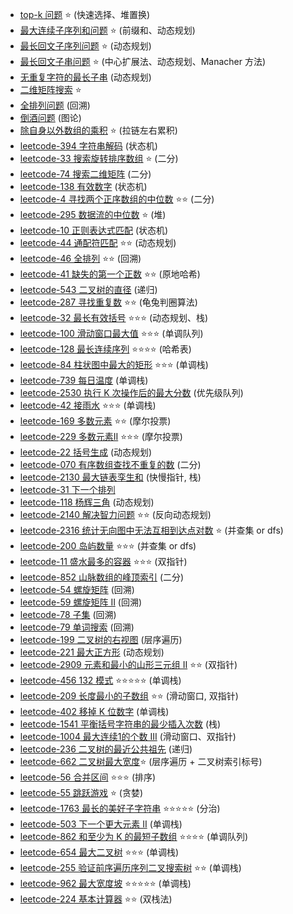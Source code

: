 - [top-k 问题](top-k) ⭐️  (快速选择、堆置换)
- [最大连续子序列和问题](largest-sum-contiguous-subarray) ⭐️  (前缀和、动态规划)
- [最长回文子序列问题](longest-palindromic-subsequence) ⭐️   (动态规划)
- [最长回文子串问题](longest-palindromic-substring) ⭐️  (中心扩展法、动态规划、Manacher 方法)
- [无重复字符的最长子串](longest-substring-without-repeat-chars) (动态规划)
- [二维矩阵搜索](matrix-sorted-search) ⭐️
- [全排列问题](permutation)  (回溯)
- [倒酒问题](pour-problem) (图论)
- [除自身以外数组的乘积](product-of-array-except-self) ⭐️  (拉链左右累积)
- [leetcode-394 字符串解码](leetcode-394-decode-string)        (状态机)
- [leetcode-33  搜索旋转排序数组](leetcode-33-search-in-rotated-sorted-array) ⭐️  (二分)
- [leetcode-74 搜索二维矩阵](leetcode-74-search-a-2d-matrix)    (二分)
- [leetcode-138 有效数字](leetcode-138-validate-number)  (状态机)
- [leetcode-4 寻找两个正序数组的中位数](leetcode-4-median-of-two-sorted-arrays) ⭐️⭐️  (二分)
- [leetcode-295 数据流的中位数](leetcode-295-find-median-from-data-stream) ⭐️     (堆)
- [leetcode-10 正则表达式匹配](leetcode-10-regular-expression-matching)     (状态机)
- [leetcode-44 通配符匹配](leetcode-44-wildcard-matching) ⭐️⭐️  (动态规划)
- [leetcode-46 全排列](leetcode-46-permutations) ⭐️⭐️    (回溯)
- [leetcode-41 缺失的第一个正数](leetcode-41-first-missing-positive) ⭐️⭐️    (原地哈希)
- [leetcode-543 二叉树的直径](leetcode-543-diameter-of-binary-tree)             (递归)
- [leetcode-287 寻找重复数](leetcode-287-find-the-duplicate-number) ⭐️⭐️       (龟兔判圈算法)
- [leetcode-32 最长有效括号](leetcode-32-longest-valid-parentheses) ⭐️⭐️⭐️       (动态规划、栈)
- [leetcode-100 滑动窗口最大值](leetcode-100-sliding-window-maximum) ⭐️⭐️⭐️     (单调队列)
- [leetcode-128 最长连续序列](leetcode-128-longest-consecutive-sequence) ⭐️⭐️⭐️⭐️       (哈希表)
- [leetcode-84 柱状图中最大的矩形](leetcode-84-largest-rectangle-in-histogram) ⭐️⭐️⭐️     (单调栈)
- [leetcode-739 每日温度](leetcode-739-daily-temperatures)    (单调栈)
- [leetcode-2530 执行 K 次操作后的最大分数](leetcode-2530-maximal-score-after-applying-k-operations) (优先级队列)
- [leetcode-42 接雨水](leetcode-42-trapping-rain-water) ⭐️⭐️⭐️     (单调栈)
- [leetcode-169 多数元素](leetcode-169-majority-element) ⭐️⭐️        (摩尔投票)
- [leetcode-229 多数元素II](leetcode-229-majority-element-ii) ⭐️⭐️⭐️  (摩尔投票)
- [leetcode-22 括号生成](leetcode-22-generate-parentheses )  (动态规划)
- [leetcode-070 有序数组查找不重复的数](leetcode-070-skFtm2)          (二分)
- [leetcode-2130 最大链表孪生和](leetcode-2130-maximum-twin-sum-of-a-linked-list)    (快慢指针, 栈)
- [leetcode-31 下一个排列](leetcode-31-next-permutation)
- [leetcode-118 杨辉三角](leetcode-118-pascals-triangle)   (动态规划)
- [leetcode-2140 解决智力问题](leetcode-2140-solving-questions-with-brainpower) ⭐️⭐️  (反向动态规划)
- [leetcode-2316 统计无向图中无法互相到达点对数](leetcode-2316-count-unreachable-pairs-of-nodes-in-an-undirected-graph) ⭐️    (并查集 or dfs)
- [leetcode-200 岛屿数量](leetcode-200-number-of-islands) ⭐️⭐️⭐️  (并查集 or dfs)
- [leetcode-11 盛水最多的容器](leetcode-11-container-with-most-water) ⭐️⭐️⭐️  (双指针)
- [leetcode-852 山脉数组的峰顶索引](leetcode-852-peak-index-in-a-mountain-array)       (二分)
- [leetcode-54 螺旋矩阵](leetcode-54-spiral-matrix)              (回溯)
- [leetcode-59 螺旋矩阵 II](leetcode-59-spiral-matrix-ii)       (回溯)
- [leetcode-78 子集](leetcode-78-subsets)        (回溯)
- [leetcode-79 单词搜索](leetcode-79-word-search)   (回溯)
- [leetcode-199 二叉树的右视图](leetcode-199-binary-tree-right-side-view)      (层序遍历)
- [leetcode-221 最大正方形](leetcode-221-maximal-square)             (动态规划)
- [leetcode-2909 元素和最小的山形三元组 II](leetcode-2909-minimum-sum-of-mountain-triplets-ii) ⭐️⭐️     (双指针)
- [leetcode-456  132 模式](leetcode-132-pattern) ⭐️⭐️⭐️⭐️⭐️          (单调栈)
- [leetcode-209 长度最小的子数组](leetcode-209-minimum-size-subarray-sum) ⭐️⭐️      (滑动窗口, 双指针)
- [leetcode-402 移掉 K 位数字](leetcode-402-remove-k-digits)        (单调栈)
- [leetcode-1541 平衡括号字符串的最少插入次数](leetcode-1541-minimum-insertions-to-balance-a-parentheses-string)          (栈)
- [leetcode-1004 最大连续1的个数 III](leetcode-1004-max-consecutive-ones-iii)               (滑动窗口、双指针)
- [leetcode-236 二叉树的最近公共祖先](leetcode-236-lowest-common-ancestor-of-a-binary-tree)            (递归)
- [leetcode-662 二叉树最大宽度](leetcode-662-maximum-width-of-binary-tree)⭐️         (层序遍历 + 二叉树索引标号)
- [leetcode-56 合并区间](leetcode-56-merge-intervals) ⭐️⭐️⭐️       (排序)
- [leetcode-55 跳跃游戏](leetcode-55-jump-game) ⭐️         (贪婪)
- [leetcode-1763 最长的美好子字符串](leetcode-1763-longest-nice-substring) ⭐️⭐️⭐️⭐️⭐️        (分治)
- [leetcode-503 下一个更大元素 II](leetcode-503-next-greater-element-ii)            (单调栈)
- [leetcode-862 和至少为 K 的最短子数组](leetcode-862-shortest-subarray-with-sum-at-least-k) ⭐️⭐️⭐️⭐️      (单调队列)
- [leetcode-654 最大二叉树](problems/leetcode-654-maximum-binary-tree) ⭐️⭐️⭐️          (单调栈)
- [leetcode-255 验证前序遍历序列二叉搜索树](leetcode-255-verify-preorder-sequence-in-binary-search-tree) ⭐️⭐️     (单调栈)
- [leetcode-962 最大宽度坡](leetcode-962-maximum-width-ramp) ⭐️⭐️⭐️⭐️⭐️        (单调栈)
- [leetcode-224 基本计算器](leetcode-224-basic-calculator) ⭐️⭐️     (双栈法)

